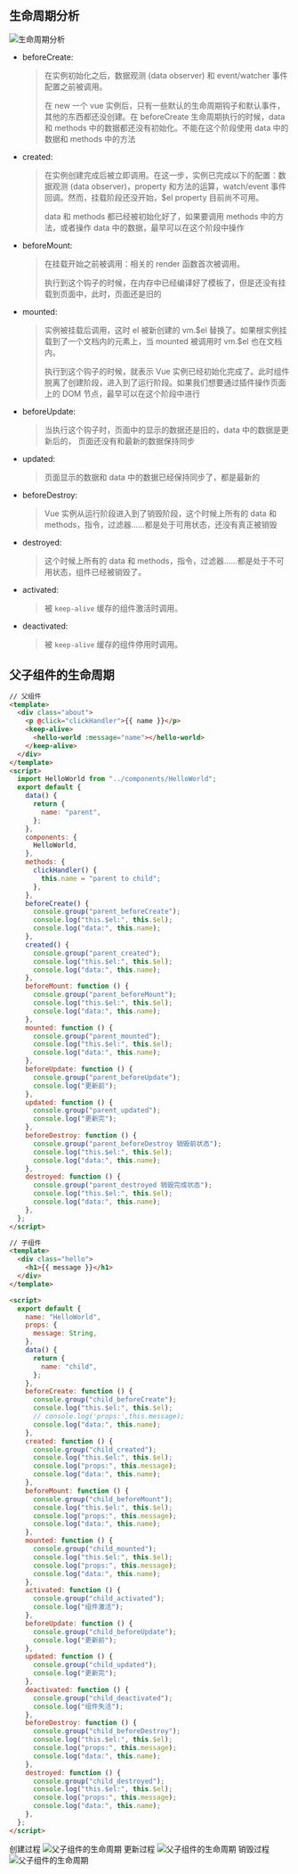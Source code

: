 ## 生命周期分析

![生命周期分析](./images/生命周期.png)

- beforeCreate:
  > 在实例初始化之后，数据观测 (data observer) 和 event/watcher 事件配置之前被调用。
  >
  > 在 new 一个 vue 实例后，只有一些默认的生命周期钩子和默认事件，其他的东西都还没创建。在 beforeCreate 生命周期执行的时候，data 和 methods 中的数据都还没有初始化。不能在这个阶段使用 data 中的数据和 methods 中的方法
- created:
  > 在实例创建完成后被立即调用。在这一步，实例已完成以下的配置：数据观测 (data observer)，property 和方法的运算，watch/event 事件回调。然而，挂载阶段还没开始，\$el property 目前尚不可用。
  >
  > data 和 methods 都已经被初始化好了，如果要调用 methods 中的方法，或者操作 data 中的数据，最早可以在这个阶段中操作
- beforeMount:
  > 在挂载开始之前被调用：相关的 render 函数首次被调用。
  >
  > 执行到这个钩子的时候，在内存中已经编译好了模板了，但是还没有挂载到页面中，此时，页面还是旧的
- mounted:
  > 实例被挂载后调用，这时 el 被新创建的 vm.\$el 替换了。如果根实例挂载到了一个文档内的元素上，当 mounted 被调用时 vm.\$el 也在文档内。
  >
  > 执行到这个钩子的时候，就表示 Vue 实例已经初始化完成了。此时组件脱离了创建阶段，进入到了运行阶段。如果我们想要通过插件操作页面上的 DOM 节点，最早可以在这个阶段中进行
- beforeUpdate:
  > 当执行这个钩子时，页面中的显示的数据还是旧的，data 中的数据是更新后的， 页面还没有和最新的数据保持同步
- updated:
  > 页面显示的数据和 data 中的数据已经保持同步了，都是最新的
- beforeDestroy:
  > Vue 实例从运行阶段进入到了销毁阶段，这个时候上所有的 data 和 methods，指令，过滤器……都是处于可用状态，还没有真正被销毁
- destroyed:
  > 这个时候上所有的 data 和 methods，指令，过滤器……都是处于不可用状态，组件已经被销毁了。
- activated:
  > 被 `keep-alive` 缓存的组件激活时调用。
- deactivated:
  > 被 `keep-alive` 缓存的组件停用时调用。

## 父子组件的生命周期

```html
// 父组件
<template>
  <div class="about">
    <p @click="clickHandler">{{ name }}</p>
    <keep-alive>
      <hello-world :message="name"></hello-world>
    </keep-alive>
  </div>
</template>
<script>
  import HelloWorld from "../components/HelloWorld";
  export default {
    data() {
      return {
        name: "parent",
      };
    },
    components: {
      HelloWorld,
    },
    methods: {
      clickHandler() {
        this.name = "parent to child";
      },
    },
    beforeCreate() {
      console.group("parent_beforeCreate");
      console.log("this.$el:", this.$el);
      console.log("data:", this.name);
    },
    created() {
      console.group("parent_created");
      console.log("this.$el:", this.$el);
      console.log("data:", this.name);
    },
    beforeMount: function () {
      console.group("parent_beforeMount");
      console.log("this.$el:", this.$el);
      console.log("data:", this.name);
    },
    mounted: function () {
      console.group("parent_mounted");
      console.log("this.$el:", this.$el);
      console.log("data:", this.name);
    },
    beforeUpdate: function () {
      console.group("parent_beforeUpdate");
      console.log("更新前");
    },
    updated: function () {
      console.group("parent_updated");
      console.log("更新完");
    },
    beforeDestroy: function () {
      console.group("parent_beforeDestroy 销毁前状态");
      console.log("this.$el:", this.$el);
      console.log("data:", this.name);
    },
    destroyed: function () {
      console.group("parent_destroyed 销毁完成状态");
      console.log("this.$el:", this.$el);
      console.log("data:", this.name);
    },
  };
</script>

// 子组件
<template>
  <div class="hello">
    <h1>{{ message }}</h1>
  </div>
</template>

<script>
  export default {
    name: "HelloWorld",
    props: {
      message: String,
    },
    data() {
      return {
        name: "child",
      };
    },
    beforeCreate: function () {
      console.group("child_beforeCreate");
      console.log("this.$el:", this.$el);
      // console.log('props:',this.message);
      console.log("data:", this.name);
    },
    created: function () {
      console.group("child_created");
      console.log("this.$el:", this.$el);
      console.log("props:", this.message);
      console.log("data:", this.name);
    },
    beforeMount: function () {
      console.group("child_beforeMount");
      console.log("this.$el:", this.$el);
      console.log("props:", this.message);
      console.log("data:", this.name);
    },
    mounted: function () {
      console.group("child_mounted");
      console.log("this.$el:", this.$el);
      console.log("props:", this.message);
      console.log("data:", this.name);
    },
    activated: function () {
      console.group("child_activated");
      console.log("组件激活");
    },
    beforeUpdate: function () {
      console.group("child_beforeUpdate");
      console.log("更新前");
    },
    updated: function () {
      console.group("child_updated");
      console.log("更新完");
    },
    deactivated: function () {
      console.group("child_deactivated");
      console.log("组件失活");
    },
    beforeDestroy: function () {
      console.group("child_beforeDestroy");
      console.log("this.$el:", this.$el);
      console.log("props:", this.message);
      console.log("data:", this.name);
    },
    destroyed: function () {
      console.group("child_destroyed");
      console.log("this.$el:", this.$el);
      console.log("props:", this.message);
      console.log("data:", this.name);
    },
  };
</script>
```

创建过程
![父子组件的生命周期](./images/created.png)
更新过程
![父子组件的生命周期](./images/update.png)
销毁过程
![父子组件的生命周期](./images/destroy.png)
